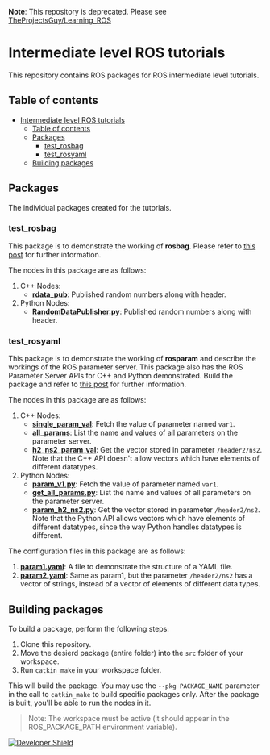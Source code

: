**Note**: This repository is deprecated. Please see [TheProjectsGuy/Learning_ROS](https://github.com/TheProjectsGuy/Learning_ROS)

# Intermediate level ROS tutorials

This repository contains ROS packages for ROS intermediate level tutorials.

## Table of contents

- [Intermediate level ROS tutorials](#intermediate-level-ros-tutorials)
  - [Table of contents](#table-of-contents)
  - [Packages](#packages)
    - [test_rosbag](#testrosbag)
    - [test_rosyaml](#testrosyaml)
  - [Building packages](#building-packages)

## Packages

The individual packages created for the tutorials.

### test_rosbag

This package is to demonstrate the working of **rosbag**. Please refer to [this post][blog-post-test-rosbag] for further information. 

The nodes in this package are as follows:

1. C++ Nodes:
    - [**rdata_pub**](./test_rosbag/src/RandomDataPublisher.cpp): Published random numbers along with header.
2. Python Nodes:
    - [**RandomDataPublisher.py**](./test_rosbag/scripts/RandomDataPublisher.py): Published random numbers along with header.

### test_rosyaml

This package is to demonstrate the working of **rosparam** and describe the workings of the ROS parameter server. This package also has the ROS Parameter Server APIs for C++ and Python demonstrated. Build the package and refer to [this post][blog-post-test-rosyaml] for further information.

The nodes in this package are as follows:

1. C++ Nodes:
    - [**single_param_val**](./test_rosyaml/src/ros_param_v1.cpp): Fetch the value of parameter named `var1`.
    - [**all_params**](./test_rosyaml/src/get_all_parameters.cpp): List the name and values of all parameters on the parameter server.
    - [**h2_ns2_param_val**](./test_rosyaml/src/ros_param_h2_ns2.cpp): Get the vector stored in parameter `/header2/ns2`. Note that the C++ API doesn't allow vectors which have elements of different datatypes.
2. Python Nodes:
    - [**param_v1.py**](./test_rosyaml/scripts/param_v1.py): Fetch the value of parameter named `var1`.
    - [**get_all_params.py**](./test_rosyaml/scripts/get_all_params.py): List the name and values of all parameters on the parameter server.
    - [**param_h2_ns2.py**](./test_rosyaml/scripts/param_h2_ns2.py): Get the vector stored in parameter `/header2/ns2`. Note that the Python API allows vectors which have elements of different datatypes, since the way Python handles datatypes is different.

The configuration files in this package are as follows:

1. [**param1.yaml**](./test_rosyaml/param_configs/param1.yaml): A file to demonstrate the structure of a YAML file.
2. [**param2.yaml**](./test_rosyaml/param_configs/param2.yaml): Same as param1, but the parameter `/header2/ns2` has a vector of strings, instead of a vector of elements of different data types.

## Building packages

To build a package, perform the following steps:

1. Clone this repository.
2. Move the desierd package (entire folder) into the `src` folder of your workspace.
3. Run `catkin_make` in your workspace folder. 

This will build the package. You may use the `--pkg PACKAGE_NAME` parameter in the call to `catkin_make` to build specific packages only. After the package is built, you'll be able to run the nodes in it.

> Note: The workspace must be active (it should appear in the ROS_PACKAGE_PATH environment variable).

[![Developer Shield](https://img.shields.io/badge/Developer-TheProjectsGuy-blue)][dev-link]

[dev-link]: https://github.com/TheProjectsGuy
[blog-post-test-rosbag]: https://sites.google.com/view/no-boredom/home/learning/ros/ros-intermediate/ros-rosbag
[blog-post-test-rosyaml]: https://sites.google.com/view/no-boredom/home/learning/ros/ros-intermediate/ros-parameter-server
